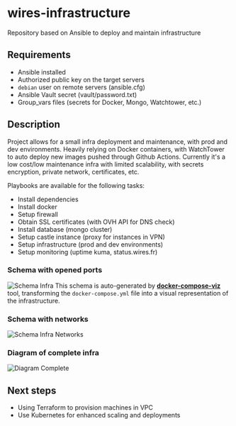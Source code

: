 # wires-infrastructure

Repository based on Ansible to deploy and maintain infrastructure

## Requirements

- Ansible installed
- Authorized public key on the target servers
- `debian` user on remote servers (ansible.cfg)
- Ansible Vault secret (vault/password.txt)
- Group_vars files (secrets for Docker, Mongo, Watchtower, etc.)

## Description

Project allows for a small infra deployment and maintenance, with prod and dev environments.
Heavily relying on Docker containers, with WatchTower to auto deploy new images pushed through Github Actions.
Currently it's a low cost/low maintenance infra with limited scalability, with secrets encryption, private network, certificates, etc.

Playbooks are available for the following tasks:

- Install dependencies
- Install docker
- Setup firewall
- Obtain SSL certificates (with OVH API for DNS check)
- Install database (mongo cluster)
- Setup castle instance (proxy for instances in VPN)
- Setup infrastructure (prod and dev environments)
- Setup monitoring (uptime kuma, status.wires.fr)

### Schema with opened ports

![Schema Infra](https://dev.wires.fr/schemas/topology--ports.png "Schema Infra")
This schema is auto-generated by **[docker-compose-viz](https://github.com/pmsipilot/docker-compose-viz)** tool,
transforming the `docker-compose.yml` file into a visual representation of the infrastructure.

### Schema with networks

![Schema Infra Networks](https://dev.wires.fr/schemas/topology--networks.png "Schema Infra Networks")

### Diagram of complete infra

![Diagram Complete](https://dev.wires.fr/schemas/network-diagram.png "Diagram Complete")

## Next steps

- Using Terraform to provision machines in VPC
- Use Kubernetes for enhanced scaling and deployments
